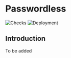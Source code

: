 # Passwordless

![Checks](https://github.com/MailerSense/Passwordless/actions/workflows/check.yml/badge.svg)
![Deployment](https://github.com/MailerSense/Passwordless/actions/workflows/release.yml/badge.svg)

## Introduction

To be added

